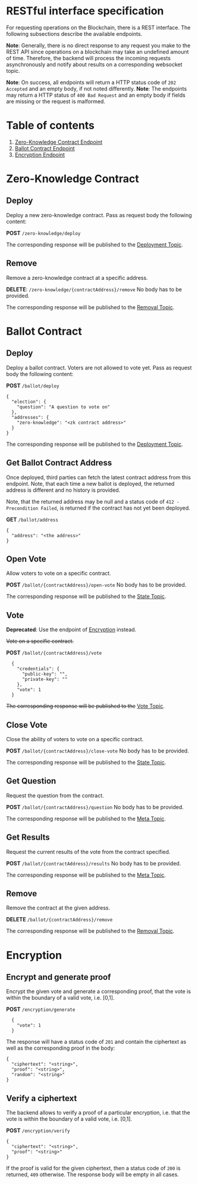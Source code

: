RESTful interface specification
============================

For requesting operations on the Blockchain, there is a REST interface. 
The following subsections describe the available endpoints.

**Note**: Generally, there is no direct response to any request you make to the REST API since operations on a blockchain may take an undefined amount of time. Therefore, the backend will process the incoming requests asynchronously and notify about results on a corresponding websocket topic.

**Note**: On success, all endpoints will return a HTTP status code of `202 Accepted` and an empty body, if not noted differently.
**Note**: The endpoints may return a HTTP status of `400 Bad Request` and an empty body if fields are missing or the request is malformed.

# Table of contents
1. [Zero-Knowledge Contract Endpoint](#zero-knowledge-contract)
2. [Ballot Contract Endpoint](#ballot-contract)
3. [Encryption Endpoint](#encryption)

# Zero-Knowledge Contract

## Deploy
Deploy a new zero-knowledge contract.
Pass as request body the following content:

**POST** `/zero-knowledge/deploy`

The corresponding response will be published to the [Deployment Topic](https://github.com/provotum/specification/blob/master/specification/websocket-interface/websocket-connection-specification.md#deployments).

## Remove
Remove a zero-knowledge contract at a specific address.

**DELETE**: `/zero-knowledge/{contractAddress}/remove`
No body has to be provided.

The corresponding response will be published to the [Removal Topic](https://github.com/provotum/specification/blob/master/specification/websocket-interface/websocket-connection-specification.md#removals).

# Ballot Contract

## Deploy
Deploy a ballot contract. Voters are not allowed to vote yet.
Pass as request body the following content:

**POST** `/ballot/deploy`
```
{
  "election": {
    "question": "A question to vote on"
  },
  "addresses": {
    "zero-knowledge": "<zk contract address>"
  }
}
```

The corresponding response will be published to the [Deployment Topic](https://github.com/provotum/specification/blob/master/specification/websocket-interface/websocket-connection-specification.md#deployments).

## Get Ballot Contract Address
Once deployed, third parties can fetch the latest contract address from this endpoint.
Note, that each time a new ballot is deployed, the returned address is different and no history is provided.

Note, that the returned address may be null and a status code of `412 - Precondition Failed`, is returned if the contract has not yet been deployed.

**GET** `/ballot/address`
```
{
  "address": "<the address>"
}
```

## Open Vote
Allow voters to vote on a specific contract.

**POST** `/ballot/{contractAddress}/open-vote`
No body has to be provided.

The corresponding response will be published to the [State Topic](https://github.com/provotum/specification/blob/master/specification/websocket-interface/websocket-connection-specification.md#opening-resp-closing-voting).

## Vote
**Deprecated**: Use the endpoint of [Encryption](#encryption) instead.

~~Vote on a specific contract.~~

**POST** `/ballot/{contractAddress}/vote`
```
  {
    "credentials": {
      "public-key": "",
      "private-key": ""
    },
    "vote": 1
  }
```

~~The corresponding response will be published to the~~ [Vote Topic](https://github.com/provotum/specification/blob/master/specification/websocket-interface/websocket-connection-specification.md#votes).

## Close Vote
Close the ability of voters to vote on a specific contract.

**POST** `/ballot/{contractAddress}/close-vote`
No body has to be provided.

The corresponding response will be published to the [State Topic](https://github.com/provotum/specification/blob/master/specification/websocket-interface/websocket-connection-specification.md#opening-resp-closing-voting).


## Get Question
Request the question from the contract.

**POST** `/ballot/{contractAddress}/question`
No body has to be provided.

The corresponding response will be published to the [Meta Topic](https://github.com/provotum/specification/blob/master/specification/websocket-interface/websocket-connection-specification.md#meta).

## Get Results
Request the current results of the vote from the contract specified.

**POST** `/ballot/{contractAddress}/results`
No body has to be provided.

The corresponding response will be published to the [Meta Topic](https://github.com/provotum/specification/blob/master/specification/websocket-interface/websocket-connection-specification.md#meta).

## Remove
Remove the contract at the given address.

**DELETE** `/ballot/{contractAddress}/remove`

The corresponding response will be published to the [Removal Topic](https://github.com/provotum/specification/blob/master/specification/websocket-interface/websocket-connection-specification.md#removals).

# Encryption

## Encrypt and generate proof
Encrypt the given vote and generate a corresponding proof, that the vote is within the boundary of a valid vote, i.e. \[0,1\].

**POST** `/encryption/generate`
```
  {
    "vote": 1
  } 
```

The response will have a status code of `201` and contain the ciphertext as well as the corresponding proof in the body:

```
{
  "ciphertext": "<string>",
  "proof": "<string>",
  "random": "<string>"
}
```


## Verify a ciphertext
The backend allows to verify a proof of a particular encryption, i.e. that the vote is within the boundary of a valid vote, i.e. \[0,1\].

**POST** `/encryption/verify`
```
{
  "ciphertext": "<string>",
  "proof": "<string>"
}
```

If the proof is valid for the given ciphertext, then a status code of `200` is returned, `409` otherwise.
The response body will be empty in all cases.
